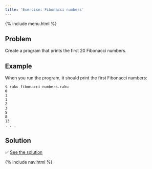 ```yaml
---
title: 'Exercise: Fibonacci numbers'
---
```


{% include menu.html %}

## Problem

Create a program that prints the first 20 Fibonacci numbers.

## Example

When you run the program, it should print the first Fibonacci numbers:

```console
$ raku fibonacci-numbers.raku
0
1
1
2
3
5
8
13
. . .
```

## Solution

✅ [See the solution](solution)

{% include nav.html %}
